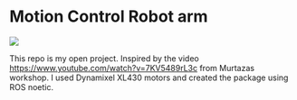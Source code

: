 # Motion Control Robot arm

![](https://github.com/KimJiHong190/Robot-arm/blob/master/hand1.gif)

This repo is my open project. Inspired by the video https://www.youtube.com/watch?v=7KV5489rL3c from Murtazas workshop. 
I used Dynamixel XL430 motors and created the package using ROS noetic.
